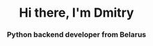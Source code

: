 <div id="header" align="center">
    <h1>Hi there, I'm Dmitry</h1>
    <h3>Python backend developer from Belarus</h3>
</div>

<div>
    <a href="linkedin-url>
        <img src="https://img.shields.io/badge/LinkedIn-blue?style=for-the-badgelogo=linkedin&logoColor=white" alt="LinkedIN>
    </a>
</div>
